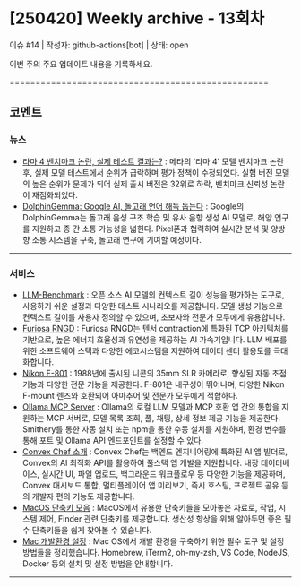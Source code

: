 # [250420] Weekly archive - 13회차

이슈 #14 | 작성자: github-actions[bot] | 상태: open

이번 주의 주요 업데이트 내용을 기록하세요.

==================================================

## 코멘트

### 뉴스

- [라마 4 벤치마크 논란, 실제 테스트 결과는?](https://www.aitimes.com/news/articleView.html?idxno=169570) : 메타의 '라마 4' 모델 벤치마크 논란 후, 실제 모델 테스트에서 순위가 급락하며 평가 정책이 수정되었다. 실험 버전 모델의 높은 순위가 문제가 되어 실제 출시 버전은 32위로 하락, 벤치마크 신뢰성 논란이 재점화되었다.
- [DolphinGemma: Google AI, 돌고래 언어 해독 돕는다](https://blog.google/technology/ai/dolphingemma/) : Google의 DolphinGemma는 돌고래 음성 구조 학습 및 유사 음향 생성 AI 모델로, 해양 연구를 지원하고 종 간 소통 가능성을 넓힌다. Pixel폰과 협력하여 실시간 분석 및 양방향 소통 시스템을 구축, 돌고래 연구에 기여할 예정이다.

---

### 서비스

- [LLM-Benchmark](https://www.reddit.com/r/ollama/s/IsD9ePorWG) : 오픈 소스 AI 모델의 컨텍스트 길이 성능을 평가하는 도구로, 사용하기 쉬운 설정과 다양한 테스트 시나리오를 제공합니다. 모델 생성 기능으로 컨텍스트 길이를 사용자 정의할 수 있으며, 초보자와 전문가 모두에게 유용합니다.
- [Furiosa RNGD](https://furiosa.ai/rngd) : Furiosa RNGD는 텐서 contraction에 특화된 TCP 아키텍처를 기반으로, 높은 에너지 효율성과 유연성을 제공하는 AI 가속기입니다. LLM 배포를 위한 소프트웨어 스택과 다양한 에코시스템을 지원하여 데이터 센터 활용도를 극대화합니다.
- [Nikon F-801](https://en.wikipedia.org/wiki/Nikon_F-801) : 1988년에 출시된 니콘의 35mm SLR 카메라로, 향상된 자동 초점 기능과 다양한 전문 기능을 제공한다. F-801은 내구성이 뛰어나며, 다양한 Nikon F-mount 렌즈와 호환되어 아마추어 및 전문가 모두에게 적합하다.
- [Ollama MCP Server](https://github.com/rawveg/ollama-mcp) : Ollama의 로컬 LLM 모델과 MCP 호환 앱 간의 통합을 지원하는 MCP 서버로, 모델 목록 조회, 풀, 채팅, 상세 정보 제공 기능을 제공한다. Smithery를 통한 자동 설치 또는 npm을 통한 수동 설치를 지원하며, 환경 변수를 통해 포트 및 Ollama API 엔드포인트를 설정할 수 있다.
- [Convex Chef 소개](https://news.convex.dev/meet-chef/) : Convex Chef는 백엔드 엔지니어링에 특화된 AI 앱 빌더로, Convex의 AI 최적화 API를 활용하여 풀스택 앱 개발을 지원합니다. 내장 데이터베이스, 실시간 UI, 파일 업로드, 백그라운드 워크플로우 등 다양한 기능을 제공하며, Convex 대시보드 통합, 멀티플레이어 앱 미리보기, 즉시 호스팅, 프로젝트 공유 등의 개발자 편의 기능도 제공합니다.
- [MacOS 단축키 모음](https://gist.github.com/Mineru98/5e1f207adb3c79e9f2b3c7e59156cae1) : MacOS에서 유용한 단축키들을 모아놓은 자료로, 작업, 시스템 제어, Finder 관련 단축키를 제공합니다. 생산성 향상을 위해 알아두면 좋은 필수 단축키들을 쉽게 찾아볼 수 있습니다.
- [Mac 개발환경 설정](https://gist.github.com/Mineru98/f0d019b26212fffad57b51ce3fe57d0c) : Mac OS에서 개발 환경을 구축하기 위한 필수 도구 및 설정 방법들을 정리했습니다. Homebrew, iTerm2, oh-my-zsh, VS Code, NodeJS, Docker 등의 설치 및 설정 방법을 안내합니다.

---

